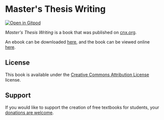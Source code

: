 # Master's Thesis Writing

[![Open in Gitpod](https://gitpod.io/button/open-in-gitpod.svg)](https://gitpod.io/from-referrer/)

_Master's Thesis Writing_ is a book that was published on [cnx.org](https://cnx.org/).

An ebook can be downloaded [here](https://github.com/cnx-user-books/cnxbook-master-s-thesis-writing/releases/latest), and the book can be viewed online [here](https://github.com/cnx-user-books/cnxbook-master-s-thesis-writing/releases/latest).

## License
This book is available under the [Creative Commons Attribution License](./LICENSE) license.

## Support
If you would like to support the creation of free textbooks for students, your [donations are welcome](https://riceconnect.rice.edu/donation/support-openstax-banner).
